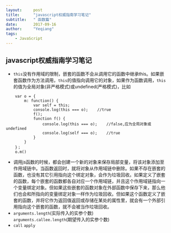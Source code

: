 ```yaml
---
layout:     post
title:      "javascript权威指南学习笔记"
subtitle:   " 函数篇"
date:       2017-09-16 
author:     "Yeqiang"
tags:
    - JavaScript
---
```

## javascript权威指南学习笔记
* `this`没有作用域的限制，嵌套的函数不会从调用它的函数中继承this。如果嵌套函数作为方法调用，`this`的值指向调用它的对象，如果作为函数调用，`this`的值为全局对象(非严格模式)或undefined(严格模式)，比如
```
    var o = {
        m: function() {
            var self = this;
            console.log(this === o);    //true
            f();
            function f() {
                console.log(this === o);    //false,应为全局对象或undefined
                console.log(self === o);    //true
            }
        }
    }；
    o.m()
```
* 调用js函数的时候，都会创建一个新的对象来保存局部变量，将该对象添加至作用域链中。当函数返回时，就将对象从作用域链中删除。如果不存在嵌套的函数，也没有其它引用指向这个绑定对象，会作为垃圾回收。如果定义了嵌套的函数，每个嵌套的函数都各自对应一个作用域链，并且这个作用域链指向一个变量绑定对象。但如果这些嵌套的函数对象在外部函数中保存下来，那么他们也会和所指向的变量绑定对象一样作为垃圾回收。但如果这个函数定义了嵌套的函数，并将它作为返回值返回或存储在某处的属性里，就会有一个外部引用指向这个嵌套的函数，就不会被当作垃圾回收。
* `arguments.length`(实际传入的实参个数)<br/>`arguments.callee.length`(期望传入的实参个数)
* `call` `apply`